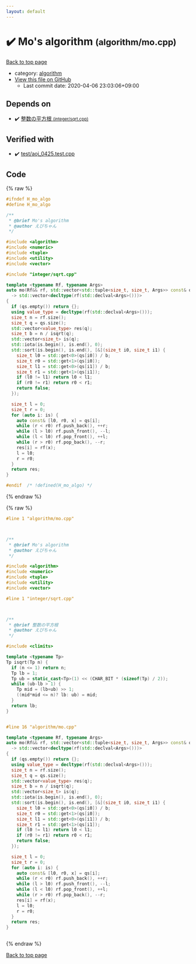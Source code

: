 ```yaml
---
layout: default
---
```


<!-- mathjax config similar to math.stackexchange -->
<script type="text/javascript" async
  src="https://cdnjs.cloudflare.com/ajax/libs/mathjax/2.7.5/MathJax.js?config=TeX-MML-AM_CHTML">
</script>
<script type="text/x-mathjax-config">
  MathJax.Hub.Config({
    TeX: { equationNumbers: { autoNumber: "AMS" }},
    tex2jax: {
      inlineMath: [ ['$','$'] ],
      processEscapes: true
    },
    "HTML-CSS": { matchFontHeight: false },
    displayAlign: "left",
    displayIndent: "2em"
  });
</script>

<script type="text/javascript" src="https://cdnjs.cloudflare.com/ajax/libs/jquery/3.4.1/jquery.min.js"></script>
<script src="https://cdn.jsdelivr.net/npm/jquery-balloon-js@1.1.2/jquery.balloon.min.js" integrity="sha256-ZEYs9VrgAeNuPvs15E39OsyOJaIkXEEt10fzxJ20+2I=" crossorigin="anonymous"></script>
<script type="text/javascript" src="../../assets/js/copy-button.js"></script>
<link rel="stylesheet" href="../../assets/css/copy-button.css" />


# :heavy_check_mark: Mo's algorithm <small>(algorithm/mo.cpp)</small>

<a href="../../index.html">Back to top page</a>

* category: <a href="../../index.html#ed469618898d75b149e5c7c4b6a1c415">algorithm</a>
* <a href="{{ site.github.repository_url }}/blob/master/algorithm/mo.cpp">View this file on GitHub</a>
    - Last commit date: 2020-04-06 23:03:06+09:00




## Depends on

* :heavy_check_mark: <a href="../integer/sqrt.cpp.html">整数の平方根 <small>(integer/sqrt.cpp)</small></a>


## Verified with

* :heavy_check_mark: <a href="../../verify/test/aoj_0425.test.cpp.html">test/aoj_0425.test.cpp</a>


## Code

<a id="unbundled"></a>
{% raw %}
```cpp
#ifndef H_mo_algo
#define H_mo_algo

/**
 * @brief Mo's algorithm
 * @author えびちゃん
 */

#include <algorithm>
#include <numeric>
#include <tuple>
#include <utility>
#include <vector>

#include "integer/sqrt.cpp"

template <typename Rf, typename Args>
auto mo(Rf&& rf, std::vector<std::tuple<size_t, size_t, Args>> const& qs)
  -> std::vector<decltype(rf(std::declval<Args>()))>
{
  if (qs.empty()) return {};
  using value_type = decltype(rf(std::declval<Args>()));
  size_t n = rf.size();
  size_t q = qs.size();
  std::vector<value_type> res(q);
  size_t b = n / isqrt(q);
  std::vector<size_t> is(q);
  std::iota(is.begin(), is.end(), 0);
  std::sort(is.begin(), is.end(), [&](size_t i0, size_t i1) {
    size_t l0 = std::get<0>(qs[i0]) / b;
    size_t r0 = std::get<1>(qs[i0]);
    size_t l1 = std::get<0>(qs[i1]) / b;
    size_t r1 = std::get<1>(qs[i1]);
    if (l0 != l1) return l0 < l1;
    if (r0 != r1) return r0 < r1;
    return false;
  });

  size_t l = 0;
  size_t r = 0;
  for (auto i: is) {
    auto const& [l0, r0, x] = qs[i];
    while (r < r0) rf.push_back(), ++r;
    while (l > l0) rf.push_front(), --l;
    while (l < l0) rf.pop_front(), ++l;
    while (r > r0) rf.pop_back(), --r;
    res[i] = rf(x);
    l = l0;
    r = r0;
  }
  return res;
}

#endif  /* !defined(H_mo_algo) */

```
{% endraw %}

<a id="bundled"></a>
{% raw %}
```cpp
#line 1 "algorithm/mo.cpp"



/**
 * @brief Mo's algorithm
 * @author えびちゃん
 */

#include <algorithm>
#include <numeric>
#include <tuple>
#include <utility>
#include <vector>

#line 1 "integer/sqrt.cpp"



/**
 * @brief 整数の平方根
 * @author えびちゃん
 */

#include <climits>

template <typename Tp>
Tp isqrt(Tp n) {
  if (n <= 1) return n;
  Tp lb = 1;
  Tp ub = static_cast<Tp>(1) << (CHAR_BIT * (sizeof(Tp) / 2));
  while (ub-lb > 1) {
    Tp mid = (lb+ub) >> 1;
    ((mid*mid <= n)? lb: ub) = mid;
  }
  return lb;
}


#line 16 "algorithm/mo.cpp"

template <typename Rf, typename Args>
auto mo(Rf&& rf, std::vector<std::tuple<size_t, size_t, Args>> const& qs)
  -> std::vector<decltype(rf(std::declval<Args>()))>
{
  if (qs.empty()) return {};
  using value_type = decltype(rf(std::declval<Args>()));
  size_t n = rf.size();
  size_t q = qs.size();
  std::vector<value_type> res(q);
  size_t b = n / isqrt(q);
  std::vector<size_t> is(q);
  std::iota(is.begin(), is.end(), 0);
  std::sort(is.begin(), is.end(), [&](size_t i0, size_t i1) {
    size_t l0 = std::get<0>(qs[i0]) / b;
    size_t r0 = std::get<1>(qs[i0]);
    size_t l1 = std::get<0>(qs[i1]) / b;
    size_t r1 = std::get<1>(qs[i1]);
    if (l0 != l1) return l0 < l1;
    if (r0 != r1) return r0 < r1;
    return false;
  });

  size_t l = 0;
  size_t r = 0;
  for (auto i: is) {
    auto const& [l0, r0, x] = qs[i];
    while (r < r0) rf.push_back(), ++r;
    while (l > l0) rf.push_front(), --l;
    while (l < l0) rf.pop_front(), ++l;
    while (r > r0) rf.pop_back(), --r;
    res[i] = rf(x);
    l = l0;
    r = r0;
  }
  return res;
}



```
{% endraw %}

<a href="../../index.html">Back to top page</a>

